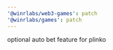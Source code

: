 ```yaml
---
'@winrlabs/web3-games': patch
'@winrlabs/games': patch
---
```


optional auto bet feature for plinko
